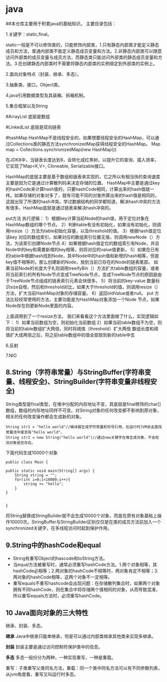 # java
##本仓库主要用于积累java的基础知识。
主要目录包括：

1.关键字：static,final。

static一般是不可以修饰类的，只能修饰内部类，1.只有静态内部类才能定义静态成员和方法，普通内部类不能定义静态成员变量和方法。2.非静态内部类可以随意访问外部类的成员变量与成员方法，而静态类只能访问外部类的静态成员变量和方法。3.在创建静态内部类时不需要将静态内部类的实例绑定到外部类的实例上。

2.面向对象特点（封装、继承、多态）。

3.抽象类，接口，Object类。

4.java引用数据类型及其装箱、拆箱机制。

5.集合框架以及String

#ArrayList 底层是数组

#LinkedList 底层是双向链表

#hashMap
HashMap不是线程安全的，如果想要线程安全的HashMap，可以通过Collections类的静态方法synchronizedMap获得线程安全的HashMap。
Map map = Collections.synchronizedMap(new HashMap())

在JDK8中，当链表长度达到8，会转化成红黑树，以提升它的查询、插入效率，它实现了Map<K,V>, Cloneable, Serializable接口。

HashMap的底层主要是基于数组和链表来实现的，它之所以有相当快的查询速度主要是因为它是通过计算散列码来决定存储的位置。
HashMap中主要是通过key的hashCode来计算hash值的，只要hashCode相同，计算出来的hash值就一样。如果存储的对象对多了，就有可能不同的对象所算出来的hash值是相同的，这就出现了所谓的hash冲突。学过数据结构的同学都知道，解决hash冲突的方法有很多，HashMap底层是通过链表来解决hash冲突的。

put方法
执行逻辑：
1）根据key计算当前Node的hash值，用于定位对象在HashMap数组的哪个节点。
2）判断table有没有初始化，如果没有初始化，则调用resize（）方法为table初始化容量，以及threshold的值。
3）根据hash值定位该key 对应的数组索引，如果对应的数组索引位置无值，则调用newNode（）方法，为该索引创建Node节点
4）如果根据hash值定位的数组索引有Node，并且Node中的key和需要新增的key相等，则将对应的value值更新。
5）如果在已有的table中根据hash找到Node，其中Node中的hash值和新增的hash相等，但是key值不相等的，那么创建新的Node，放到当前已存在的Node的链表尾部。
      如果当前Node的长度大于8,则调用treeifyBin（）方法扩大table数组的容量，或者将当前索引的所有Node节点变成TreeNode节点，变成TreeNode节点的原因是由于TreeNode节点组成的链表索引元素会快很多。
5）将当前的key-value 数量标识size自增，然后和threshold对比，如果大于threshold的值，则调用resize（）方法，扩大当前HashMap对象的存储容量。
6）返回oldValue或者null。
put 方法比较经常使用的方法，主要功能是为HashMap对象添加一个Node 节点，如果Node存在则更新Node里面的内容。


上面调用到了一个resize方法， 我们来看看这个方法里面做了什么，实现逻辑如下：
1）如果当前数组为空，则初始化当前数组
2）如果当前table数组不为空，则将当前的table数组扩大两倍，同时将阈值（threshold）扩大两倍
      数组长度和阈值扩大成两倍之后，将之前table数组中的值全部放到新的table中去

6.反射

7.NIO

## 8.String（字符串常量）与StringBuffer(字符串变量、线程安全)、StringBuilder(字符串变量非线程安全) ##

String类型是final类型，在堆中分配的内存地址不变，其底层是final修饰的char[]数组，数组的内存地址同样不可变。对String对象的任何改变都不影响到原对象，相关的任何改变操作都会生成新的对象。

    String str1 = "hello world"//编译器生成字符常量和符号引用，在运行时JVM会去查找常量池中是否有"hello world"。
    String str2 = new String("hello world")//通过new关键字在堆生成对象，不会检测对象是否存在。

下面代码生成10000个对象

    public class Main {
 
    public static void main(String[] args) {
        String string = "";
        for(int i=0;i<10000;i++){
            string += "hello";
        }
    }


    }
将String替换成StringBuilder就不会生成10000个对象，而是在原有对象基础上操作10000次。StringBuffer与StringBuilder区别仅仅是在类的成员方法前加入一个synchronized关键字，在多线程访问时起到保护作用。

## 9.String中的hashCode和equal ##

- String有重写Object的hascode和toString方法。
- 当equal方法被重写时，通常必须重写hashCode方法。1.两个对象相等，其hashCode必相等；2.两对象的hashCode不相等时，两对象肯定不相等；3.两对象的hashCode相等，这两个对象不一定相等。 
- 重写equals不重写hashcode会出现问题：在存储散列集合时，如果两个对象拥有不同hashCode，则在集合中将存储两个值相同的对象，从而导致混淆，所以重写equals方法时，必须重写hashCode。


## 10 Java面向对象的三大特性 ##

继承、封装、多态。

**继承**
Java中继承只能单继承，但是可以通过内部类继承其他类来实现多继承。

**封装**
封装主要是通过访问控制符保护类中的信息。

**多态**
多态一般份分为两种，一种实现重写，一种是重载。

重写：子类重写父类同名方法，重载：同一个类中同名方法可以有不同参数列表，从jvm角度看，重写又叫运行时多态。